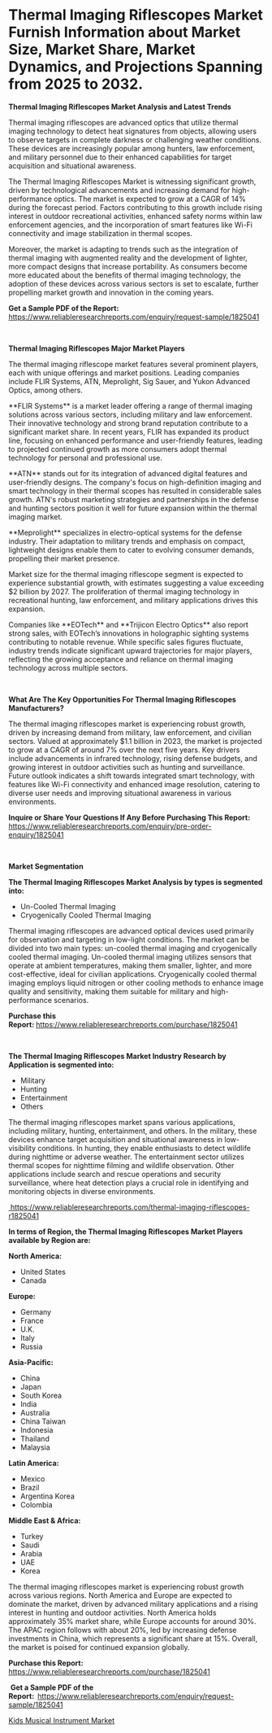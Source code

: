 <p><h1>Thermal Imaging Riflescopes Market Furnish Information about Market Size, Market Share, Market Dynamics, and Projections Spanning from 2025 to 2032.</h1></p><p><strong>Thermal Imaging Riflescopes Market Analysis and Latest Trends</strong></p>
<p><p>Thermal imaging riflescopes are advanced optics that utilize thermal imaging technology to detect heat signatures from objects, allowing users to observe targets in complete darkness or challenging weather conditions. These devices are increasingly popular among hunters, law enforcement, and military personnel due to their enhanced capabilities for target acquisition and situational awareness.</p><p>The Thermal Imaging Riflescopes Market is witnessing significant growth, driven by technological advancements and increasing demand for high-performance optics. The market is expected to grow at a CAGR of 14% during the forecast period. Factors contributing to this growth include rising interest in outdoor recreational activities, enhanced safety norms within law enforcement agencies, and the incorporation of smart features like Wi-Fi connectivity and image stabilization in thermal scopes.</p><p>Moreover, the market is adapting to trends such as the integration of thermal imaging with augmented reality and the development of lighter, more compact designs that increase portability. As consumers become more educated about the benefits of thermal imaging technology, the adoption of these devices across various sectors is set to escalate, further propelling market growth and innovation in the coming years.</p></p>
<p><strong>Get a Sample PDF of the Report:&nbsp;</strong> <a href="https://www.reliableresearchreports.com/enquiry/request-sample/1825041?utm_campaign=3079&utm_medium=2&utm_source=Github&utm_content=ia&utm_term=05042025&utm_id=thermal-imaging-riflescopes">https://www.reliableresearchreports.com/enquiry/request-sample/1825041</a></p>
<p>&nbsp;</p>
<p><strong>Thermal Imaging Riflescopes Major Market Players</strong></p>
<p><p>The thermal imaging riflescope market features several prominent players, each with unique offerings and market positions. Leading companies include FLIR Systems, ATN, Meprolight, Sig Sauer, and Yukon Advanced Optics, among others.</p><p>**FLIR Systems** is a market leader offering a range of thermal imaging solutions across various sectors, including military and law enforcement. Their innovative technology and strong brand reputation contribute to a significant market share. In recent years, FLIR has expanded its product line, focusing on enhanced performance and user-friendly features, leading to projected continued growth as more consumers adopt thermal technology for personal and professional use.</p><p>**ATN** stands out for its integration of advanced digital features and user-friendly designs. The company's focus on high-definition imaging and smart technology in their thermal scopes has resulted in considerable sales growth. ATN's robust marketing strategies and partnerships in the defense and hunting sectors position it well for future expansion within the thermal imaging market.</p><p>**Meprolight** specializes in electro-optical systems for the defense industry. Their adaptation to military trends and emphasis on compact, lightweight designs enable them to cater to evolving consumer demands, propelling their market presence.</p><p>Market size for the thermal imaging riflescope segment is expected to experience substantial growth, with estimates suggesting a value exceeding $2 billion by 2027. The proliferation of thermal imaging technology in recreational hunting, law enforcement, and military applications drives this expansion.</p><p>Companies like **EOTech** and **Trijicon Electro Optics** also report strong sales, with EOTech’s innovations in holographic sighting systems contributing to notable revenue. While specific sales figures fluctuate, industry trends indicate significant upward trajectories for major players, reflecting the growing acceptance and reliance on thermal imaging technology across multiple sectors.</p></p>
<p>&nbsp;</p>
<p><strong>What Are The Key Opportunities For Thermal Imaging Riflescopes Manufacturers?</strong></p>
<p><p>The thermal imaging riflescopes market is experiencing robust growth, driven by increasing demand from military, law enforcement, and civilian sectors. Valued at approximately $1.1 billion in 2023, the market is projected to grow at a CAGR of around 7% over the next five years. Key drivers include advancements in infrared technology, rising defense budgets, and growing interest in outdoor activities such as hunting and surveillance. Future outlook indicates a shift towards integrated smart technology, with features like Wi-Fi connectivity and enhanced image resolution, catering to diverse user needs and improving situational awareness in various environments.</p></p>
<p><strong>Inquire or Share Your Questions If Any Before Purchasing This Report:</strong> <a href="https://www.reliableresearchreports.com/enquiry/pre-order-enquiry/1825041?utm_campaign=3079&utm_medium=2&utm_source=Github&utm_content=ia&utm_term=05042025&utm_id=thermal-imaging-riflescopes">https://www.reliableresearchreports.com/enquiry/pre-order-enquiry/1825041</a></p>
<p>&nbsp;</p>
<p><strong>Market Segmentation</strong></p>
<p><strong>The Thermal Imaging Riflescopes Market Analysis by types is segmented into:</strong></p>
<p><ul><li>Un-Cooled Thermal Imaging</li><li>Cryogenically Cooled Thermal Imaging</li></ul></p>
<p><p>Thermal imaging riflescopes are advanced optical devices used primarily for observation and targeting in low-light conditions. The market can be divided into two main types: un-cooled thermal imaging and cryogenically cooled thermal imaging. Un-cooled thermal imaging utilizes sensors that operate at ambient temperatures, making them smaller, lighter, and more cost-effective, ideal for civilian applications. Cryogenically cooled thermal imaging employs liquid nitrogen or other cooling methods to enhance image quality and sensitivity, making them suitable for military and high-performance scenarios.</p></p>
<p><strong>Purchase this Report:&nbsp;</strong><a href="https://www.reliableresearchreports.com/purchase/1825041?utm_campaign=3079&utm_medium=2&utm_source=Github&utm_content=ia&utm_term=05042025&utm_id=thermal-imaging-riflescopes">https://www.reliableresearchreports.com/purchase/1825041</a></p>
<p>&nbsp;</p>
<p><strong>The Thermal Imaging Riflescopes Market Industry Research by Application is segmented into:</strong></p>
<p><ul><li>Military</li><li>Hunting</li><li>Entertainment</li><li>Others</li></ul></p>
<p><p>The thermal imaging riflescopes market spans various applications, including military, hunting, entertainment, and others. In the military, these devices enhance target acquisition and situational awareness in low-visibility conditions. In hunting, they enable enthusiasts to detect wildlife during nighttime or adverse weather. The entertainment sector utilizes thermal scopes for nighttime filming and wildlife observation. Other applications include search and rescue operations and security surveillance, where heat detection plays a crucial role in identifying and monitoring objects in diverse environments.</p></p>
<p><a href="https://www.reliableresearchreports.com/thermal-imaging-riflescopes-r1825041?utm_campaign=3079&utm_medium=2&utm_source=Github&utm_content=ia&utm_term=05042025&utm_id=thermal-imaging-riflescopes">&nbsp;https://www.reliableresearchreports.com/thermal-imaging-riflescopes-r1825041</a></p>
<p><strong>In terms of Region, the Thermal Imaging Riflescopes Market Players available by Region are:</strong></p>
<p>
    <p> <strong> North America: </strong>
        <ul>
            <li>United States</li>
            <li>Canada</li>
        </ul>
        </p> 
    <p> <strong> Europe: </strong>
        <ul>
            <li>Germany</li>
            <li>France</li>
            <li>U.K.</li>
            <li>Italy</li>
            <li>Russia</li>
        </ul>
        </p> 
    <p> <strong> Asia-Pacific: </strong>
        <ul>
            <li>China</li>
            <li>Japan</li>
            <li>South Korea</li>
            <li>India</li>
            <li>Australia</li>
            <li>China Taiwan</li>
            <li>Indonesia</li>
            <li>Thailand</li>
            <li>Malaysia</li>
        </ul>
        </p> 
    <p> <strong> Latin America: </strong>
        <ul>
            <li>Mexico</li>
            <li>Brazil</li>
            <li>Argentina Korea</li>
            <li>Colombia</li>
        </ul>
        </p> 
    <p> <strong> Middle East & Africa: </strong>
        <ul>
            <li>Turkey</li>
            <li>Saudi</li>
            <li>Arabia</li>
            <li>UAE</li>
            <li>Korea</li>
        </ul>
    </p>
    </p>
<p><p>The thermal imaging riflescopes market is experiencing robust growth across various regions. North America and Europe are expected to dominate the market, driven by advanced military applications and a rising interest in hunting and outdoor activities. North America holds approximately 35% market share, while Europe accounts for around 30%. The APAC region follows with about 20%, led by increasing defense investments in China, which represents a significant share at 15%. Overall, the market is poised for continued expansion globally.</p></p>
<p><strong>Purchase this Report: </strong><a href="https://www.reliableresearchreports.com/purchase/1825041?utm_campaign=3079&utm_medium=2&utm_source=Github&utm_content=ia&utm_term=05042025&utm_id=thermal-imaging-riflescopes">https://www.reliableresearchreports.com/purchase/1825041</a></p>
<p>&nbsp;<strong>Get a Sample PDF of the Report:&nbsp;&nbsp;</strong><a href="https://www.reliableresearchreports.com/enquiry/request-sample/1825041?utm_campaign=3079&utm_medium=2&utm_source=Github&utm_content=ia&utm_term=05042025&utm_id=thermal-imaging-riflescopes">https://www.reliableresearchreports.com/enquiry/request-sample/1825041</a></p>
<p><strong></strong></p>
<p><p><a href="https://github.com/alasmyayock/Market-Research-Report-List-1/blob/main/kids-musical-instrument-market.md?utm_campaign=3079&utm_medium=2&utm_source=Github&utm_content=ia&utm_term=05042025&utm_id=thermal-imaging-riflescopes">Kids Musical Instrument Market</a></p></p>